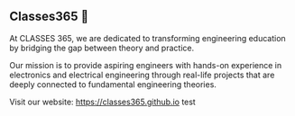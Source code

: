 ## Classes365 🚀 
At CLASSES 365, we are dedicated to transforming engineering education by bridging the gap between theory and practice.


Our mission is to provide aspiring engineers with hands-on experience in electronics and electrical engineering through real-life projects that are deeply connected to fundamental engineering theories.

Visit our website: https://classes365.github.io
test
